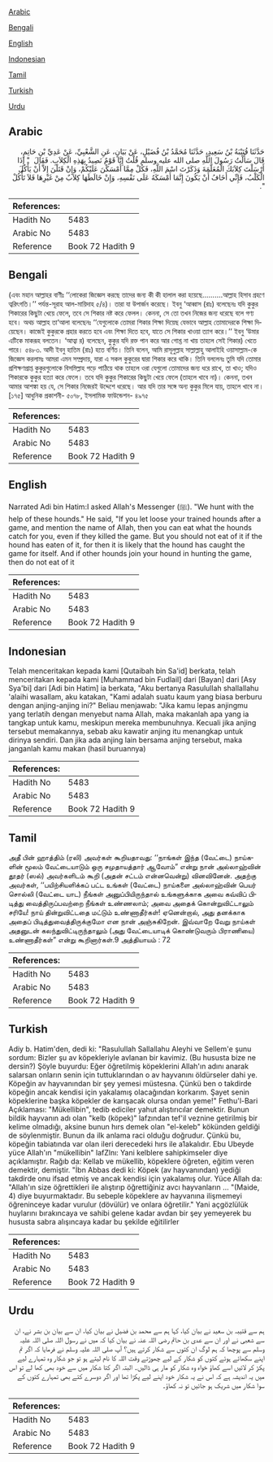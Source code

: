 [Arabic](#arabic)

[Bengali](#bengali)

[English](#english)

[Indonesian](#indonesian)

[Tamil](#tamil)

[Turkish](#turkish)

[Urdu](#urdu)

## Arabic


<div dir="rtl" lang="ar" style={{fontSize:'larger',backgroundColor:'#f8f9fa',padding:20}}>
حَدَّثَنَا قُتَيْبَةُ بْنُ سَعِيدٍ، حَدَّثَنَا مُحَمَّدُ بْنُ فُضَيْلٍ، عَنْ بَيَانٍ، عَنِ الشَّعْبِيِّ، عَنْ عَدِيِّ بْنِ حَاتِمٍ، قَالَ سَأَلْتُ رَسُولَ اللَّهِ صلى الله عليه وسلم قُلْتُ إِنَّا قَوْمٌ نَصِيدُ بِهَذِهِ الْكِلاَبِ‏.‏ فَقَالَ ‏ "‏ إِذَا أَرْسَلْتَ كِلاَبَكَ الْمُعَلَّمَةَ وَذَكَرْتَ اسْمَ اللَّهِ، فَكُلْ مِمَّا أَمْسَكْنَ عَلَيْكُمْ، وَإِنْ قَتَلْنَ إِلاَّ أَنْ يَأْكُلَ الْكَلْبُ، فَإِنِّي أَخَافُ أَنْ يَكُونَ إِنَّمَا أَمْسَكَهُ عَلَى نَفْسِهِ، وَإِنْ خَالَطَهَا كِلاَبٌ مِنْ غَيْرِهَا فَلاَ تَأْكُلْ ‏"‏‏.‏
</div>
<div style={{backgroundColor:'#f8f9fa',padding:20, marginBottom: 10}}><table> <thead> <tr> <th>References:</th> <th></th> </tr> </thead> <tbody><tr><td>Hadith No</td><td>5483</td></tr><tr><td>Arabic No</td><td>5483</td></tr><tr><td>Reference</td><td>Book 72 Hadith 9</td></tr></tbody></table></div>

## Bengali


<div dir="ltr" lang="bn" style={{fontSize:'larger',backgroundColor:'#f8f9fa',padding:20}}>
(এবং মহান আল্লাহর বাণীঃ ‘‘লোকেরা জিজ্ঞেস করছে তাদের জন্য কী কী হালাল করা হয়েছে..........আল্লাহ হিসাব গ্রহণে ত্বরিৎগতি।’’ পর্যন্ত-সূরাহ আল-মায়িদাহ ৫/৪)। তারা যা উপার্জন করেছে। ইবনু ‘আব্বাস (রাঃ) বলেছেনঃ যদি কুকুর শিকারের কিছুটা খেয়ে ফেলে, তবে সে শিকার নষ্ট করে ফেলল। কেননা, সে তো তখন নিজের জন্য ধরেছে বলে গণ্য হবে। অথচ আল্লাহ তা‘আলা বলেছেনঃ ‘‘যেগুলোকে তোমরা শিকার শিক্ষা দিয়েছ যেভাবে আল্লাহ তোমাদেরকে শিক্ষা দিয়েছেন। কাজেই কুকুরকে প্রহার করতে হবে এবং শিক্ষা দিতে হবে, যাতে সে শিকার খাওয়া ত্যাগ করে।’’ ইবনু ‘উমার এটিকে মাকরূহ বলতেন। ‘আত্বা র) বলেছেন, কুকুর যদি রক্ত পান করে আর গোশ্ত না খায় তাহলে সেই শিকার) খেতে পারে। ৫৪৮৩. আদী ইবনু হাতিম (রাঃ) হতে বর্ণিত। তিনি বলেন, আমি রাসূলুল্লাহ সাল্লাল্লাহু আলাইহি ওয়াসাল্লাম-কে জিজ্ঞেস করলামঃ আমরা এমন সম্প্রদায়, যারা এ সকল কুকুরের দ্বারা শিকার করে থাকি। তিনি বললেনঃ তুমি যদি তোমার প্রশিক্ষণপ্রাপ্ত কুকুরগুলোকে বিসমিল্লাহ পড়ে পাঠিয়ে থাক তাহলে ওরা যেগুলো তোমাদের জন্য ধরে রাখে, তা খাও; যদিও শিকারকে কুকুর হত্যা করে ফেলে। তবে যদি কুকুর শিকারের কিছুটা খেয়ে ফেলে (তাহলে খাবে না)। কেননা, তখন আমার আশঙ্কা হয় যে, সে শিকার নিজেরই উদ্দেশে ধরেছে। আর যদি তার সঙ্গে অন্য কুকুর মিলে যায়, তাহলে খাবে না। [১৭৫] আধুনিক প্রকাশনী- ৫০৭৮, ইসলামিক ফাউন্ডেশন- ৪৯৭৫
</div>
<div style={{backgroundColor:'#f8f9fa',padding:20, marginBottom: 10}}><table> <thead> <tr> <th>References:</th> <th></th> </tr> </thead> <tbody><tr><td>Hadith No</td><td>5483</td></tr><tr><td>Arabic No</td><td>5483</td></tr><tr><td>Reference</td><td>Book 72 Hadith 9</td></tr></tbody></table></div>

## English


<div dir="ltr" lang="en" style={{fontSize:'larger',backgroundColor:'#f8f9fa',padding:20}}>
Narrated Adi bin Hatim:I asked Allah's Messenger (ﷺ). "We hunt with the help of these hounds." He said, "If you let loose your trained hounds after a game, and mention the name of Allah, then you can eat what the hounds catch for you, even if they killed the game. But you should not eat of it if the hound has eaten of it, for then it is likely that the hound has caught the game for itself. And if other hounds join your hound in hunting the game, then do not eat of it
</div>
<div style={{backgroundColor:'#f8f9fa',padding:20, marginBottom: 10}}><table> <thead> <tr> <th>References:</th> <th></th> </tr> </thead> <tbody><tr><td>Hadith No</td><td>5483</td></tr><tr><td>Arabic No</td><td>5483</td></tr><tr><td>Reference</td><td>Book 72 Hadith 9</td></tr></tbody></table></div>

## Indonesian


<div dir="ltr" lang="id" style={{fontSize:'larger',backgroundColor:'#f8f9fa',padding:20}}>
Telah menceritakan kepada kami [Qutaibah bin Sa'id] berkata, telah menceritakan kepada kami [Muhammad bin Fudlail] dari [Bayan] dari [Asy Sya'bi] dari [Adi bin Hatim] ia berkata, "Aku bertanya Rasulullah shallallahu 'alaihi wasallam, aku katakan, "Kami adalah suatu kaum yang biasa berburu dengan anjing-anjing ini?" Beliau menjawab: "Jika kamu lepas anjingmu yang terlatih dengan menyebut nama Allah, maka makanlah apa yang ia tangkap untuk kamu, meskipun mereka membunuhnya. Kecuali jika anjing tersebut memakannya, sebab aku kawatir anjing itu menangkap untuk dirinya sendiri. Dan jika ada anjing lain bersama anjing tersebut, maka janganlah kamu makan (hasil buruannya)
</div>
<div style={{backgroundColor:'#f8f9fa',padding:20, marginBottom: 10}}><table> <thead> <tr> <th>References:</th> <th></th> </tr> </thead> <tbody><tr><td>Hadith No</td><td>5483</td></tr><tr><td>Arabic No</td><td>5483</td></tr><tr><td>Reference</td><td>Book 72 Hadith 9</td></tr></tbody></table></div>

## Tamil


<div dir="ltr" lang="ta" style={{fontSize:'larger',backgroundColor:'#f8f9fa',padding:20}}>
அதீ பின் ஹாத்திம் (ரலி) அவர்கள் கூறியதாவது: ‘‘நாங்கள் இந்த (வேட்டை) நாய்களின் மூலம் வேட்டையாடும் ஒரு சமுதாயத்தார் ஆவோம்” என்று நான் அல்லாஹ்வின் தூதர் (ஸல்) அவர்களிடம் கூறி (அதன் சட்டம் என்னவென்று) வினவினேன். அதற்கு அவர்கள், ‘‘பயிற்சியளிக்கப் பட்ட உங்கள் (வேட்டை) நாய்களை அல்லாஹ்வின் பெயர் சொல்லி (வேட்டை யாட) நீங்கள் அனுப்பியிருந்தால் உங்களுக்காக அவை கவ்விப் பிடித்து வைத்திருப்பவற்றை நீங்கள் உண்ணலாம்; அவை அதைக் கொன்றுவிட்டாலும் சரியே! நாய் தின்றுவிட்டதை மட்டும் உண்ணாதீர்கள்! ஏனென்றால், அது தனக்காக அதைப் பிடித்துவைத்திருக்குமோ என நான் அஞ்சுகிறேன். இவ்வாறே வேறு நாய்கள் அதனுடன் கலந்துவிட்டிருந்தாலும் (அது வேட்டையாடிக் கொண்டுவரும் பிராணியை) உண்ணாதீர்கள்” என்று கூறினார்கள்.9 அத்தியாயம் : 72
</div>
<div style={{backgroundColor:'#f8f9fa',padding:20, marginBottom: 10}}><table> <thead> <tr> <th>References:</th> <th></th> </tr> </thead> <tbody><tr><td>Hadith No</td><td>5483</td></tr><tr><td>Arabic No</td><td>5483</td></tr><tr><td>Reference</td><td>Book 72 Hadith 9</td></tr></tbody></table></div>

## Turkish


<div dir="ltr" lang="tr" style={{fontSize:'larger',backgroundColor:'#f8f9fa',padding:20}}>
Adiy b. Hatim'den, dedi ki: "Rasulullah Sallallahu Aleyhi ve Sellem'e şunu sordum: Bizler şu av köpekleriyle avlanan bir kavimiz. (Bu hususta bize ne dersin?) Şöyle buyurdu: Eğer öğretiImiş köpeklerini Allah'ın adını anarak salarsan onların senin için tuttuklarından o av hayvanını öldürseler dahi ye. Köpeğin av hayvanından bir şey yemesi müstesna. Çünkü ben o takdirde köpeğin ancak kendisi için yakalamış olacağından korkarım. Şayet senin köpeklerine başka köpekler de karışacak olursa ondan yeme!" Fethu'l-Bari Açıklaması: "Mükellibin", tedib ediciler yahut alıştırıcılar demektir. Bunun bildik hayvanın adı olan "kelb (köpek)" lafzından tef'il veznine getirilmiş bir kelime olmadığı, aksine bunun hırs demek olan "el-keleb" kökünden geldiği de söylenmiştir. Bunun da ilk anlama raci olduğu doğrudur. Çünkü bu, köpeğin tabiatında var olan ileri derecedeki hırs ile a1akalıdır. Ebu Ubeyde yüce Allah'ın "mükellibin" lafZlnı: Yani kelblere sahipkimseler diye açıklamıştır. Rağıb da: Kellab ve mükellib, köpeklere öğreten, eğitim veren demektir, demiştir. "İbn Abbas dedi ki: Köpek (av hayvanından) yediği takdirde onu ifsad etmiş ve ancak kendisi için yakalamış olur. Yüce Allah da: "Allah'ın size öğrettikleri ile alıştırıp öğrettiğiniz avcı hayvanların ... "(Maide, 4) diye buyurmaktadır. Bu sebeple köpeklere av hayvanına ilişmemeyi öğreninceye kadar vurulur (dövülür) ve onlara öğretilir." Yani açgözlülük huylarını bırakıncaya ve sahibi gelene kadar avdan bir şey yemeyerek bu hususta sabra alışıncaya kadar bu şekilde eğitilirler
</div>
<div style={{backgroundColor:'#f8f9fa',padding:20, marginBottom: 10}}><table> <thead> <tr> <th>References:</th> <th></th> </tr> </thead> <tbody><tr><td>Hadith No</td><td>5483</td></tr><tr><td>Arabic No</td><td>5483</td></tr><tr><td>Reference</td><td>Book 72 Hadith 9</td></tr></tbody></table></div>

## Urdu


<div dir="rtl" lang="ur" style={{fontSize:'larger',backgroundColor:'#f8f9fa',padding:20}}>
ہم سے قتیبہ بن سعید نے بیان کیا، کہا ہم سے محمد بن فضیل نے بیان کیا، ان سے بیان بن بشر نے، ان سے شعبی نے اور ان سے عدی بن حاتم رضی اللہ عنہ نے بیان کیا کہ میں نے رسول اللہ صلی اللہ علیہ وسلم سے پوچھا کہ ہم لوگ ان کتوں سے شکار کرتے ہیں؟ آپ صلی اللہ علیہ وسلم نے فرمایا کہ اگر تم اپنے سکھائے ہوئے کتوں کو شکار کے لیے چھوڑتے وقت اللہ کا نام لیتے ہو تو جو شکار وہ تمہارے لیے پکڑ کر لائیں اسے کھاؤ خواہ وہ شکار کو مار ہی ڈالیں۔ البتہ اگر کتا شکار میں سے خود بھی کھا لے تو اس میں یہ اندیشہ ہے کہ اس نے یہ شکار خود اپنے لیے پکڑا تھا اور اگر دوسرے کتے بھی تمہارے کتوں کے سوا شکار میں شریک ہو جائیں تو نہ کھاؤ۔
</div>
<div style={{backgroundColor:'#f8f9fa',padding:20, marginBottom: 10}}><table> <thead> <tr> <th>References:</th> <th></th> </tr> </thead> <tbody><tr><td>Hadith No</td><td>5483</td></tr><tr><td>Arabic No</td><td>5483</td></tr><tr><td>Reference</td><td>Book 72 Hadith 9</td></tr></tbody></table></div>